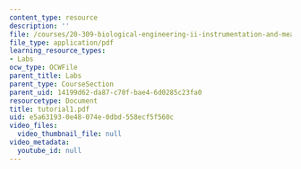 ```yaml
---
content_type: resource
description: ''
file: /courses/20-309-biological-engineering-ii-instrumentation-and-measurement-fall-2006/e5a631930e48074e0dbd558ecf5f560c_tutorial1.pdf
file_type: application/pdf
learning_resource_types:
- Labs
ocw_type: OCWFile
parent_title: Labs
parent_type: CourseSection
parent_uid: 14199d62-da87-c70f-bae4-6d0285c23fa0
resourcetype: Document
title: tutorial1.pdf
uid: e5a63193-0e48-074e-0dbd-558ecf5f560c
video_files:
  video_thumbnail_file: null
video_metadata:
  youtube_id: null
---
```

